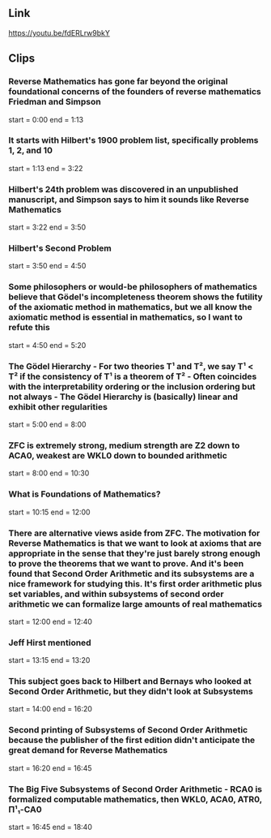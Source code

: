 ## Link
https://youtu.be/fdERLrw9bkY

## Clips

### Reverse Mathematics has gone far beyond the original foundational concerns of the founders of reverse mathematics Friedman and Simpson
start = 0:00
end = 1:13

### It starts with Hilbert's 1900 problem list, specifically problems 1, 2, and 10
start = 1:13
end = 3:22

### Hilbert's 24th problem was discovered in an unpublished manuscript, and Simpson says to him it sounds like Reverse Mathematics
start = 3:22
end = 3:50

### Hilbert's Second Problem
start = 3:50
end = 4:50

### Some philosophers or would-be philosophers of mathematics believe that Gödel's incompleteness theorem shows the futility of the axiomatic method in mathematics, but we all know the axiomatic method is essential in mathematics, so I want to refute this
start = 4:50
end = 5:20

### The Gödel Hierarchy - For two theories T¹ and T², we say T¹ < T² if the consistency of T¹ is a theorem of T² - Often coincides with the interpretability ordering or the inclusion ordering but not always - The Gödel Hierarchy is (basically) linear and exhibit other regularities
start = 5:00
end = 8:00

### ZFC is extremely strong, medium strength are Z2 down to ACA0, weakest are WKL0 down to bounded arithmetic
start = 8:00
end = 10:30

### What is Foundations of Mathematics?
start = 10:15
end = 12:00

### There are alternative views aside from ZFC. The motivation for Reverse Mathematics is that we want to look at axioms that are appropriate in the sense that they're just barely strong enough to prove the theorems that we want to prove. And it's been found that Second Order Arithmetic and its subsystems are a nice framework for studying this. It's first order arithmetic plus set variables, and within subsystems of second order arithmetic we can formalize large amounts of real mathematics
start = 12:00
end = 12:40

### Jeff Hirst mentioned
start = 13:15
end = 13:20

### This subject goes back to Hilbert and Bernays who looked at Second Order Arithmetic, but they didn't look at Subsystems
start = 14:00
end = 16:20

### Second printing of Subsystems of Second Order Arithmetic because the publisher of the first edition didn't anticipate the great demand for Reverse Mathematics
start = 16:20
end = 16:45

### The Big Five Subsystems of Second Order Arithmetic - RCA0 is formalized computable mathematics, then WKL0, ACA0, ATR0, Π¹₁-CA0
start = 16:45
end = 18:40

